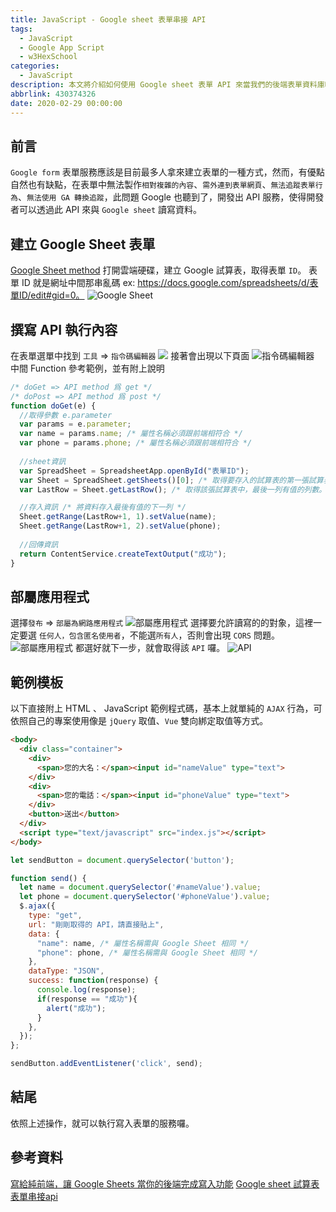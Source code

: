 ```yaml
---
title: JavaScript - Google sheet 表單串接 API
tags:
  - JavaScript
  - Google App Script
  - w3HexSchool
categories:
  - JavaScript
description: 本文將介紹如何使用 Google sheet 表單 API 來當我們的後端表單資料庫吧。
abbrlink: 430374326
date: 2020-02-29 00:00:00
---
```

## 前言
`Google form` 表單服務應該是目前最多人拿來建立表單的一種方式，然而，有優點自然也有缺點，在表單中無法製作`相對複雜的內容`、`需外連到表單網頁`、`無法追蹤表單行為`、`無法使用 GA 轉換追蹤`，此問題 Google 也聽到了，開發出 API 服務，使得開發者可以透過此 API 來與 `Google sheet` 讀寫資料。

## 建立 Google Sheet 表單
[Google Sheet method](https://developers.google.com/apps-script/reference/spreadsheet/sheet)
打開雲端硬碟，建立 Google 試算表，取得表單 `ID`。
表單 ID 就是網址中間那串亂碼 ex: https://docs.google.com/spreadsheets/d/表單ID/edit#gid=0。
![Google Sheet](https://i.imgur.com/VdFfBAw.png)

## 撰寫 API 執行內容
在表單選單中找到 `工具` => `指令碼編輯器`
![](https://i.imgur.com/ltULzLL.png)
接著會出現以下頁面
![指令碼編輯器](https://i.imgur.com/8dhhpMc.png)
中間 Function 參考範例，並有附上說明
``` JavaScript
/* doGet => API method 爲 get */
/* doPost => API method 爲 post */
function doGet(e) {
  //取得參數 e.parameter
  var params = e.parameter;
  var name = params.name; /* 屬性名稱必須跟前端相符合 */
  var phone = params.phone; /* 屬性名稱必須跟前端相符合 */
 
  //sheet資訊
  var SpreadSheet = SpreadsheetApp.openById("表單ID");
  var Sheet = SpreadSheet.getSheets()[0]; /* 取得要存入的試算表的第一張試算表 */
  var LastRow = Sheet.getLastRow(); /* 取得該張試算表中，最後一列有值的列數。 */

  //存入資訊 /* 將資料存入最後有值的下一列 */
  Sheet.getRange(LastRow+1, 1).setValue(name);
  Sheet.getRange(LastRow+1, 2).setValue(phone);
  
  //回傳資訊
  return ContentService.createTextOutput("成功");
}
```

## 部屬應用程式
選擇`發布` => `部屬為網路應用程式`
![部屬應用程式](https://i.imgur.com/pCizGPu.png)
選擇要允許讀寫的的對象，這裡一定要選 `任何人，包含匿名使用者`，不能選`所有人`，否則會出現 `CORS` 問題。
![部屬應用程式](https://i.imgur.com/kVzlKYq.png)
都選好就下一步，就會取得該 `API` 囉。
![API](https://i.imgur.com/u8IJUeq.png)

## 範例模板
以下直接附上 HTML 、 JavaScript 範例程式碼，基本上就單純的 `AJAX` 行為，可依照自己的專案使用像是 `jQuery` 取值、`Vue` 雙向綁定取值等方式。
``` HTML
<body>
  <div class="container">
    <div>
      <span>您的大名：</span><input id="nameValue" type="text">
    </div>
    <div>
      <span>您的電話：</span><input id="phoneValue" type="text">
    </div>
    <button>送出</button>
  </div>
  <script type="text/javascript" src="index.js"></script>
</body>
```

``` JavaScript
let sendButton = document.querySelector('button');

function send() {
  let name = document.querySelector('#nameValue').value;
  let phone = document.querySelector('#phoneValue').value;
  $.ajax({
    type: "get",
    url: "剛剛取得的 API，請直接貼上",
    data: {
      "name": name, /* 屬性名稱需與 Google Sheet 相同 */
      "phone": phone, /* 屬性名稱需與 Google Sheet 相同 */
    },
    dataType: "JSON",
    success: function(response) {
      console.log(response);
      if(response == "成功"){
        alert("成功");
      }
    },
  });
};

sendButton.addEventListener('click', send);
```

## 結尾
依照上述操作，就可以執行寫入表單的服務囉。

## 參考資料
[寫給純前端，讓 Google Sheets 當你的後端完成寫入功能](https://medium.com/unalai/%E5%AF%AB%E7%B5%A6%E7%B4%94%E5%89%8D%E7%AB%AF-%E8%AE%93-google-sheets-%E7%95%B6%E4%BD%A0%E7%9A%84%E5%BE%8C%E7%AB%AF%E5%AE%8C%E6%88%90%E5%AF%AB%E5%85%A5%E5%8A%9F%E8%83%BD-715799e5e013)
[Google sheet 試算表表單串接api](https://iandays.com/2018/02/08/googleformapi/)

